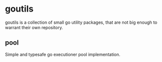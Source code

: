 # goutils
goutils is a collection of small go utility packages, that are not big enough to warrant their own repository.

## pool
Simple and typesafe go executioner pool implementation.
